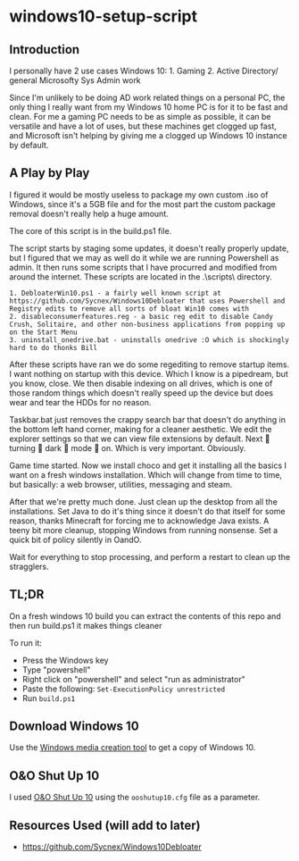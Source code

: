 # windows10-setup-script

## Introduction
I personally have 2 use cases Windows 10:
    1. Gaming
    2. Active Directory/ general Microsofty Sys Admin work

Since I'm unlikely to be doing AD work related things on a personal PC, the only thing I really want from my Windows 10 home PC is for it to be fast and clean. For me a gaming PC needs to be as simple as possible, it can be versatile and have a lot of uses, but these machines get clogged up fast, and Microsoft isn't helping by giving me a clogged up Windows 10 instance by default.

## A Play by Play

I figured it would be mostly useless to package my own custom .iso of Windows, since it's a 5GB file and for the most part the custom package removal doesn't really help a huge amount.

The core of this script is in the build.ps1 file.

The script starts by staging some updates, it doesn't really properly update, but I figured that we may as well do it while we are running Powershell as admin. It then runs some scripts that I have procurred and modified from around the internet. These scripts are located in the .\scripts\ directory.

    1. DebloaterWin10.ps1 - a fairly well known script at https://github.com/Sycnex/Windows10Debloater that uses Powershell and Registry edits to remove all sorts of bloat Win10 comes with
    2. disableconsumerfeatures.reg - a basic reg edit to disable Candy Crush, Solitaire, and other non-business applications from popping up on the Start Menu
    3. uninstall_onedrive.bat - uninstalls onedrive :O which is shockingly hard to do thonks Bill

After these scripts have ran we do some regediting to remove startup items. I want nothing on startup with this device. Which I know is a pipedream, but you know, close. We then disable indexing on all drives, which is one of those random things which doesn't really speed up the device but does wear and tear the HDDs for no reason. 

Taskbar.bat just removes the crappy search bar that doesn't do anything in the bottom left hand corner, making for a cleaner aesthetic. We edit the explorer settings so that we can view file extensions by default. Next :clap: turning :clap: dark :clap: mode :clap: on. Which is very important. Obviously. 

Game time started. Now we install choco and get it installing all the basics I want on a fresh windows installation. Which will change from time to time, but basically: a web browser, utilities, messaging and steam.

After that we're pretty much done. Just clean up the desktop from all the installations. Set Java to do it's thing since it doesn't do that itself for some reason, thanks Minecraft for forcing me to acknowledge Java exists. A teeny bit more cleanup, stopping Windows from running nonsense. Set a quick bit of policy silently in OandO.

Wait for everything to stop processing, and perform a restart to clean up the stragglers.

## TL;DR

On a fresh windows 10 build you can extract the contents of this repo and then run build.ps1 it makes things cleaner

To run it: 
* Press the Windows key
* Type "powershell"
* Right click on "powershell" and select "run as administrator"
* Paste the following: `Set-ExecutionPolicy unrestricted`
* Run `build.ps1`

## Download Windows 10
Use the [Windows media creation tool](https://www.microsoft.com/en-ca/software-download/windows10) to get a copy of Windows 10.

## O&O Shut Up 10
I used [O&O Shut Up 10](https://www.oo-software.com/en/shutup10) using the `ooshutup10.cfg` file as a parameter. 

## Resources Used (will add to later)
* https://github.com/Sycnex/Windows10Debloater
